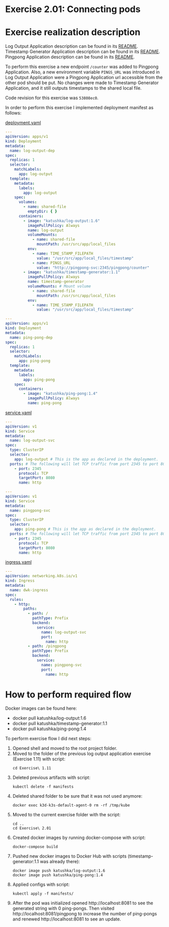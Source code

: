 # Exercise 2.01: Connecting pods

# Exercise realization description

Log Output Application description can be found in its [README](../log-output/README.md).  
Timestamp Generator Application description can be found in its [README](../timestamp-generator/README.md).
Pingpong Application description can be found in its [README](../ping-pong/README.md).

To perform this exercise a new endpoint `/counter` was added to Pingpong Application.
Also, a new environment variable `PINGS_URL` was introduced in Log Output Application were a Pingpong Application url 
accessible from the other pod should be put.
No changes were made to Timestamp Generator Application, and it still outputs timestamps to the shared local file.

Code revision for this exercise was `53808ec0`.

In order to perform this exercise I implemented deployment manifest as follows:

[deployment.yaml](./manifests/2.deployment.yaml)
```yaml
---
apiVersion: apps/v1
kind: Deployment
metadata:
  name: log-output-dep
spec:
  replicas: 1
  selector:
    matchLabels:
      app: log-output
  template:
    metadata:
      labels:
        app: log-output
    spec:
      volumes:
        - name: shared-file
          emptyDir: { }
      containers:
        - image: "katushka/log-output:1.6"
          imagePullPolicy: Always
          name: log-output
          volumeMounts:
            - name: shared-file
              mountPath: /usr/src/app/local_files
          env:
            - name: TIME_STAMP_FILEPATH
              value: "/usr/src/app/local_files/timestamp"
            - name: PINGS_URL
              value: "http://pingpong-svc:2345/pingpong/counter"
        - image: "katushka/timestamp-generator:1.1"
          imagePullPolicy: Always
          name: timestamp-generator
          volumeMounts: # Mount volume
            - name: shared-file
              mountPath: /usr/src/app/local_files
          env:
            - name: TIME_STAMP_FILEPATH
              value: "/usr/src/app/local_files/timestamp"

---
apiVersion: apps/v1
kind: Deployment
metadata:
  name: ping-pong-dep
spec:
  replicas: 1
  selector:
    matchLabels:
      app: ping-pong
  template:
    metadata:
      labels:
        app: ping-pong
    spec:
      containers:
        - image: "katushka/ping-pong:1.4"
          imagePullPolicy: Always
          name: ping-pong

```
[service.yaml](./manifests/1.service.yaml)
```yaml
---
apiVersion: v1
kind: Service
metadata:
  name: log-output-svc
spec:
  type: ClusterIP
  selector:
    app: log-output # This is the app as declared in the deployment.
  ports: # The following will let TCP traffic from port 2345 to port 8080.
    - port: 2345
      protocol: TCP
      targetPort: 8080
      name: http

---
apiVersion: v1
kind: Service
metadata:
  name: pingpong-svc
spec:
  type: ClusterIP
  selector:
    app: ping-pong # This is the app as declared in the deployment.
  ports: # The following will let TCP traffic from port 2345 to port 8080.
    - port: 2345
      protocol: TCP
      targetPort: 8080
      name: http

```
[ingress.yaml](./manifests/3.ingress.yaml)
```yaml
---
apiVersion: networking.k8s.io/v1
kind: Ingress
metadata:
  name: dwk-ingress
spec:
  rules:
    - http:
        paths:
          - path: /
            pathType: Prefix
            backend:
              service:
                name: log-output-svc
                port:
                  name: http
          - path: /pingpong
            pathType: Prefix
            backend:
              service:
                name: pingpong-svc
                port:
                  name: http

```
# How to perform required flow

Docker images can be found here:
- docker pull katushka/log-output:1.6
- docker pull katushka/timestamp-generator:1.1
- docker pull katushka/ping-pong:1.4

To perform exercise flow I did next steps:

1. Opened shell and moved to the root project folder.  
2. Moved to the folder of the previous log output application exercise (Exercise 1.11) with script:
    ```shell
    cd Exercise\ 1.11
    ```
3. Deleted previous artifacts with script:
    ```shell
    kubectl delete -f manifests
    ```
4. Deleted shared folder to be sure that it was not used anymore:
    ```shell
    docker exec k3d-k3s-default-agent-0 rm -rf /tmp/kube
    ```
5. Moved to the current exercise folder with the script:
    ```shell
    cd ..
    cd Exercise\ 2.01
    ```
6. Created docker images by running docker-compose with script:
    ```shell
    docker-compose build
    ```
7. Pushed new docker images to Docker Hub with scripts (timestamp-generator:1.1 was already there):
    ```shell
    docker image push katushka/log-output:1.6
    docker image push katushka/ping-pong:1.4
    ```
8. Applied configs with script:
    ```shell
    kubectl apply -f manifests/
    ```  
9. After the pod was initialized opened http://localhost:8081 to see the generated string with 0 ping-pongs.
   Then visited http://localhost:8081/pingpong to increase the number of ping-pongs and renewed http://localhost:8081 to see an update.
